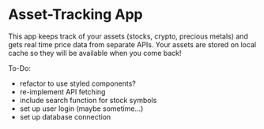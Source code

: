 # Asset-Tracking App

This app keeps track of your assets (stocks, crypto, precious metals) and gets real time price data from separate APIs.
Your assets are stored on local cache so they will be available when you come back!

To-Do:

- refactor to use styled components?
- re-implement API fetching
- include search function for stock symbols
- set up user login (maybe sometime...)
- set up database connection
